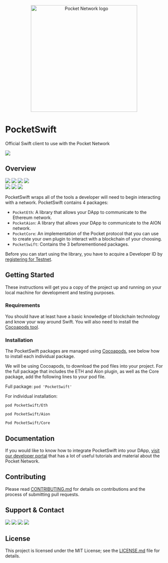

<div align="center">
  <a href="https://www.pokt.network">
    <img src="https://pokt.network/wp-content/uploads/2018/12/Logo-488x228-px.png" alt="Pocket Network logo" width="340"/>
  </a>
</div>

# PocketSwift
Official Swift client to use with the Pocket Network
<div align="left">
  <a  href="https://swift.org/">
    <img src="https://img.shields.io/badge/swift-reference-yellow.svg"/>
  </a>
</div>

## Overview
  <div align="left">
    <a  href="https://github.com/pokt-network/pocket-swift/releases"><img src="https://img.shields.io/github/release-pre/pokt-network/pocket-swift.svg"/></a>
    <a href="https://circleci.com/gh/pokt-network/pocket-swift/tree/master"><img src="https://circleci.com/gh/pokt-network/pocket-swift/tree/master.svg?style=svg"/></a>
    <a  href="https://github.com/pokt-network/pocket-swift/pulse"><img src="https://img.shields.io/github/contributors/pokt-network/pocket-swift.svg"/></a>
    <a href="https://opensource.org/licenses/MIT"><img src="https://img.shields.io/badge/License-MIT-blue.svg"/></a>
    <br >
    <a href="https://github.com/pokt-network/pocket-swift/pulse"><img src="https://img.shields.io/github/last-commit/pokt-network/pocket-swift.svg"/></a>
    <a href="https://github.com/pokt-network/pocket-swift/pulls"><img src="https://img.shields.io/github/issues-pr/pokt-network/pocket-swift.svg"/></a>
    <a href="https://github.com/pokt-network/pocket-swift/issues"><img src="https://img.shields.io/github/issues-closed/pokt-network/pocket-swift.svg"/></a>
</div>

PocketSwift wraps all of the tools a developer will need to begin interacting with a network. PocketSwift contains 4 packages:

- `PocketEth`: A library that allows your DApp to communicate to the Ethereum network.
- `PocketAion`: A library that allows your DApp to communicate to the AION network.
- `PocketCore`: An implementation of the Pocket protocol that you can use to create your own plugin to interact with a blockchain of your choosing.
- `PocketSwift`: Contains the 3 beforementioned packages.

Before you can start using the library, you have to acquire a Developer ID by [registering for Testnet](https://pocket-network.readme.io/docs/how-to-participate#section-for-developers).

## Getting Started

These instructions will get you a copy of the project up and running on your local machine for development and testing purposes.

### Requirements

You should have at least have a basic knowledge of blockchain technology and know your way around Swift. You will also need to install the [Cocoapods tool](https://guides.cocoapods.org/using/getting-started.html).

### Installation

The PocketSwift packages are managed using [Cocoapods](https://cocoapods.org/), see below how to install each individual package.

We will be using Cocoapods, to download the pod files into your project. For the full package that includes the ETH and Aion plugin, as well as the Core package, add the following lines to your pod file.

Full package:
`pod 'PocketSwift'`

For individual installation:

`pod PocketSwift/Eth`

`pod PocketSwift/Aion`

`Pod PocketSwift/Core`

## Documentation

If you would like to know how to integrate PocketSwift into your DApp, [visit our developer portal](https://pocket-network.readme.io) that has a lot of useful tutorials and material about the Pocket Network.

## Contributing

Please read [CONTRIBUTING.md](https://github.com/pokt-network/pocket-swift/blob/master/CONTRIBUTING.md) for details on contributions and the process of submitting pull requests.

## Support & Contact

<div>
  <a  href="https://twitter.com/poktnetwork" ><img src="https://img.shields.io/twitter/url/http/shields.io.svg?style=social"></a>
  <a href="https://t.me/POKTnetwork"><img src="https://img.shields.io/badge/Telegram-blue.svg"></a>
  <a href="https://www.facebook.com/POKTnetwork" ><img src="https://img.shields.io/badge/Facebook-red.svg"></a>
  <a href="https://research.pokt.network"><img src="https://img.shields.io/discourse/https/research.pokt.network/posts.svg"></a>
</div>


## License

This project is licensed under the MIT License; see the [LICENSE.md](LICENSE.md) file for details.
